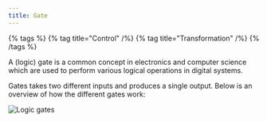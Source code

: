 ```yaml
---
title: Gate
---
```


{% tags %}
{% tag title="Control" /%}
{% tag title="Transformation" /%}
{% /tags %}

A (logic) gate is a common concept in electronics and computer science which are used to perform various logical operations in digital systems.

Gates takes two different inputs and produces a single output. Below is an overview of how the different gates work:

![Logic gates](/images/gates.svg)
